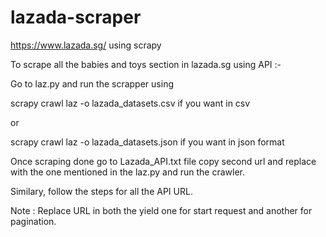 # lazada-scraper
https://www.lazada.sg/ using scrapy

To scrape all the babies and toys section in lazada.sg using API :-

Go to laz.py and run the scrapper using 

scrapy crawl laz -o lazada_datasets.csv if you want in csv 

or 

scrapy crawl laz -o lazada_datasets.json if you want in json format

Once scraping done go to Lazada_API.txt file copy second url 
and replace with the one mentioned in the laz.py and run the crawler.

Similary, follow the steps for all the API URL.

Note : Replace URL in both the yield one for start request and another for pagination.
